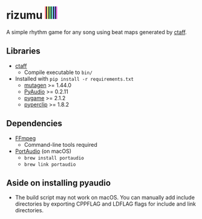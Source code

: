# rizumu ![](img/icon_small.png)

A simple rhythm game for any song using beat maps generated by [ctaff](https://github.com/FriendlyAI/ctaff).

## Libraries
- [ctaff](https://github.com/FriendlyAI/ctaff)
   - Compile executable to `bin/`
- Installed with `pip install -r requirements.txt`
    - [mutagen](https://mutagen.readthedocs.io/en/latest/) >= 1.44.0
    - [PyAudio](https://people.csail.mit.edu/hubert/pyaudio/) >= 0.2.11
    - [pygame](https://www.pygame.org/) >= 2.1.2
    - [pyperclip](https://github.com/asweigart/pyperclip) >= 1.8.2

## Dependencies
- [FFmpeg](https://www.ffmpeg.org/)
    - Command-line tools required
- [PortAudio](http://www.portaudio.com/) (on macOS)
   - `brew install portaudio`
   - `brew link portaudio`

## Aside on installing pyaudio
- The build script may not work on macOS. You can manually add include directories by exporting CPPFLAG and LDFLAG flags for include and link directories.